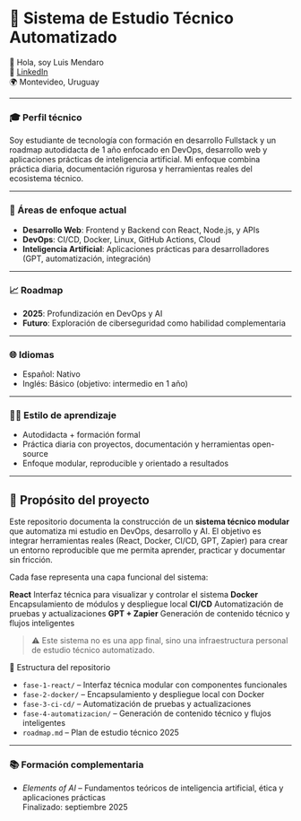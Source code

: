 # 🧠 Sistema de Estudio Técnico Automatizado

👋 Hola, soy Luis Mendaro  
🔗 [LinkedIn](https://www.linkedin.com/in/luis-mendaro-34165037a/)  
🌍 Montevideo, Uruguay

---

### 🎓 Perfil técnico

Soy estudiante de tecnología con formación en desarrollo Fullstack y un roadmap autodidacta de 1 año enfocado en DevOps, desarrollo web y aplicaciones prácticas de inteligencia artificial. Mi enfoque combina práctica diaria, documentación rigurosa y herramientas reales del ecosistema técnico.

---

### 🎯 Áreas de enfoque actual

- **Desarrollo Web**: Frontend y Backend con React, Node.js, y APIs
- **DevOps**: CI/CD, Docker, Linux, GitHub Actions, Cloud
- **Inteligencia Artificial**: Aplicaciones prácticas para desarrolladores (GPT, automatización, integración)

---

### 📈 Roadmap

- **2025**: Profundización en DevOps y AI
- **Futuro**: Exploración de ciberseguridad como habilidad complementaria

---

### 🌐 Idiomas

- Español: Nativo  
- Inglés: Básico (objetivo: intermedio en 1 año)

---

### 🧑‍💻 Estilo de aprendizaje

- Autodidacta + formación formal  
- Práctica diaria con proyectos, documentación y herramientas open-source  
- Enfoque modular, reproducible y orientado a resultados

---

## 🎯 Propósito del proyecto

Este repositorio documenta la construcción de un **sistema técnico modular** que automatiza mi estudio en DevOps, desarrollo y AI. El objetivo es integrar herramientas reales (React, Docker, CI/CD, GPT, Zapier) para crear un entorno reproducible que me permita aprender, practicar y documentar sin fricción.

Cada fase representa una capa funcional del sistema:

 **React**  Interfaz técnica para visualizar y controlar el sistema 
 **Docker**  Encapsulamiento de módulos y despliegue local 
 **CI/CD**  Automatización de pruebas y actualizaciones 
 **GPT + Zapier**  Generación de contenido técnico y flujos inteligentes 

> ⚠️ Este sistema no es una app final, sino una infraestructura personal de estudio técnico automatizado.

📂 Estructura del repositorio

- `fase-1-react/` – Interfaz técnica modular con componentes funcionales
- `fase-2-docker/` – Encapsulamiento y despliegue local con Docker
- `fase-3-ci-cd/` – Automatización de pruebas y actualizaciones
- `fase-4-automatizacion/` – Generación de contenido técnico y flujos inteligentes
- `roadmap.md` – Plan de estudio técnico 2025



---

### 📚 Formación complementaria

- *Elements of AI* – Fundamentos teóricos de inteligencia artificial, ética y aplicaciones prácticas  
  Finalizado: septiembre 2025



